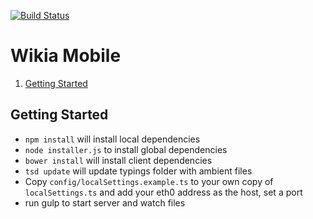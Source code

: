 [![Build Status](https://travis-ci.org/Wikia/mercury.svg?branch=master)](https://travis-ci.org/Wikia/mercury)

# Wikia Mobile
1. [Getting Started](#getting-started)

## Getting Started 
* `npm install` will install local dependencies
* `node installer.js` to install global dependencies
* `bower install` will install client dependencies
* `tsd update` will update typings folder with ambient files
* Copy `config/localSettings.example.ts` to your own copy of `localSettings.ts` and add your eth0 address as the host, set a port
* run gulp to start server and watch files
